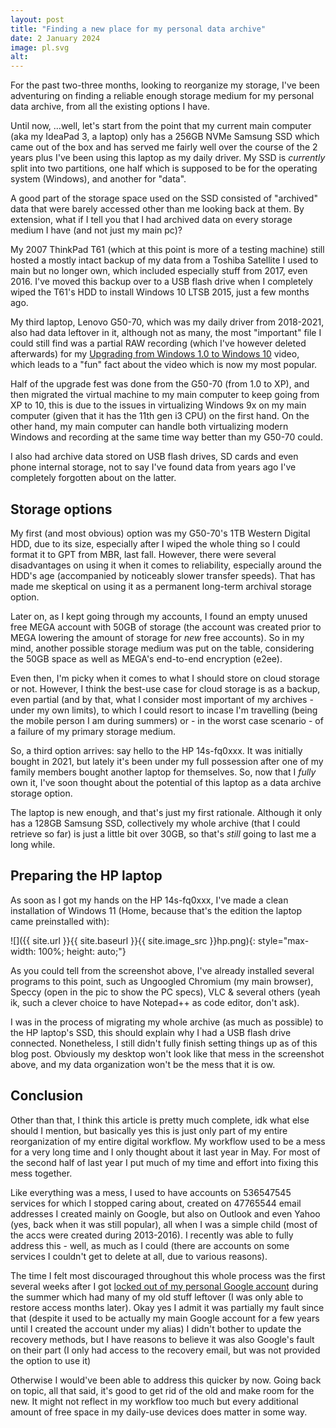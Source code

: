 ```yaml
---
layout: post
title: "Finding a new place for my personal data archive"
date: 2 January 2024
image: pl.svg
alt:
---
```

For the past two-three months, looking to reorganize my storage, I've been adventuring on finding a reliable enough storage medium for my personal data archive, from all the existing options I have.

Until now, ...well, let's start from the point that my current main computer (aka my IdeaPad 3, a laptop) only has a 256GB NVMe Samsung SSD which came out of the box and has served me fairly well over the course of the 2 years plus I've been using this laptop as my daily driver. My SSD is *currently* split into two partitions, one half which is supposed to be for the operating system (Windows), and another for "data".

A good part of the storage space used on the SSD consisted of "archived" data that were barely accessed other than me looking back at them. By extension, what if I tell you that I had archived data on every storage medium I have (and not just my main pc)?

My 2007 ThinkPad T61 (which at this point is more of a testing machine) still hosted a mostly intact backup of my data from a Toshiba Satellite I used to main but no longer own, which included especially stuff from 2017, even 2016. I've moved this backup over to a USB flash drive when I completely wiped the T61's HDD to install Windows 10 LTSB 2015, just a few months ago.

My third laptop, Lenovo G50-70, which was my daily driver from 2018-2021, also had data leftover in it, although not as many, the most "important" file I could still find was a partial RAW recording (which I've however deleted afterwards) for my [Upgrading from Windows 1.0 to Windows 10][1] video, which leads to a "fun" fact about the video which is now my most popular.

Half of the upgrade fest was done from the G50-70 (from 1.0 to XP), and then migrated the virtual machine to my main computer to keep going from XP to 10, this is due to the issues in virtualizing Windows 9x on my main computer (given that it has the 11th gen i3 CPU) on the first hand. On the other hand, my main computer can handle both virtualizing modern Windows and recording at the same time way better than my G50-70 could.

I also had archive data stored on USB flash drives, SD cards and even phone internal storage, not to say I've found data from years ago I've completely forgotten about on the latter.

## Storage options
My first (and most obvious) option was my G50-70's 1TB Western Digital HDD, due to its size, especially after I wiped the whole thing so I could format it to GPT from MBR, last fall. However, there were several disadvantages on using it when it comes to reliability, especially around the HDD's age (accompanied by noticeably slower transfer speeds). That has made me skeptical on using it as a permanent long-term archival storage option.

Later on, as I kept going through my accounts, I found an empty unused free MEGA account with 50GB of storage (the account was created prior to MEGA lowering the amount of storage for *new* free accounts). So in my mind, another possible storage medium was put on the table, considering the 50GB space as well as MEGA's end-to-end encryption (e2ee).

Even then, I'm picky when it comes to what I should store on cloud storage or not. However, I think the best-use case for cloud storage is as a backup, even partial (and by that, what I consider most important of my archives - under my own limits), to which I could resort to incase I'm travelling (being the mobile person I am during summers) or - in the worst case scenario - of a failure of my primary storage medium.

So, a third option arrives: say hello to the HP 14s-fq0xxx. It was initially bought in 2021, but lately it's been under my full possession after one of my family members bought another laptop for themselves. So, now that I *fully* own it, I've soon thought about the potential of this laptop as a data archive storage option.

The laptop is new enough, and that's just my first rationale. Although it only has a 128GB Samsung SSD, collectively my whole archive (that I could retrieve so far) is just a little bit over 30GB, so that's *still* going to last me a long while.

## Preparing the HP laptop
As soon as I got my hands on the HP 14s-fq0xxx, I've made a clean installation of Windows 11 (Home, because that's the edition the laptop came preinstalled with):

![]({{ site.url }}{{ site.baseurl }}{{ site.image_src }}hp.png){: style="max-width: 100%; height: auto;"}

As you could tell from the screenshot above, I've already installed several programs to this point, such as Ungoogled Chromium (my main browser), Speccy (open in the pic to show the PC specs), VLC & several others (yeah ik, such a clever choice to have Notepad++ as code editor, don't ask).

I was in the process of migrating my whole archive (as much as possible) to the HP laptop's SSD, this should explain why I had a USB flash drive connected. Nonetheless, I still didn't fully finish setting things up as of this blog post. Obviously my desktop won't look like that mess in the screenshot above, and my data organization won't be the mess that it is ow.

## Conclusion
Other than that, I think this article is pretty much complete, idk what else should I mention, but basically yes this is just only part of my entire reorganization of my entire digital workflow. My workflow used to be a mess for a very long time and I only thought about it last year in May. For most of the second half of last year I put much of my time and effort into fixing this mess together.

Like everything was a mess, I used to have accounts on 536547545 services for which I stopped caring about, created on 47765544 email addresses I created mainly on Google, but also on Outlook and even Yahoo (yes, back when it was still popular), all when I was a simple child (most of the accs were created during 2013-2016). I recently was able to fully address this - well, as much as I could (there are accounts on some services I couldn't get to delete at all, due to various reasons).

The time I felt most discouraged throughout this whole process was the first several weeks after I got [locked out of my personal Google account][2] during the summer which had many of my old stuff leftover (I was only able to restore access months later). Okay yes I admit it was partially my fault since that (despite it used to be actually my main Google account for a few years until I created the account under my alias) I didn't bother to update the recovery methods, but I have reasons to believe it was also Google's fault on their part (I only had access to the recovery email, but was not provided the option to use it)

Otherwise I would've been able to address this quicker by now. Going back on topic, all that said, it's good to get rid of the old and make room for the new. It might not reflect in my workflow too much but every additional amount of free space in my daily-use devices does matter in some way.

[1]: https://youtu.be/XscntGlgvCc
[2]: https://wetdry.world/@lynxmic/110935032773493091